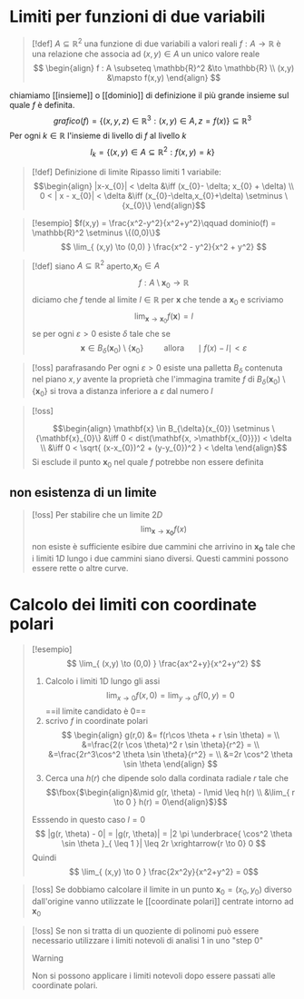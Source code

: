 # Limiti per funzioni di due variabili

>[!def]
>$A \subseteq \mathbb{R}^2$ una funzione di due variabili a valori reali $f:A \to \mathbb{R}$ è una relazione che associa ad $(x,y) \in A$ un unico valore reale
> $$ \begin{align}
>f : A \subseteq \mathbb{R}^2 &\to \mathbb{R} \\
> (x,y) &\mapsto f(x,y)
>\end{align} $$ 


chiamiamo [[insieme]] o [[dominio]] di definizione il più grande insieme sul quale $f$ è definita.
$$ grafico(f) = \{(x,y,z) \in \mathbb{R}^3 : (x,y) \in A, z = f(x)\} \subseteq \mathbb{R}^3$$
Per ogni $k \in \mathbb{R}$ l'insieme di livello di $f$ al livello $k$ 
$$ I_{k} = \{(x,y) \in A \subseteq \mathbb{R}^2 : f(x,y) = k\} $$

>[!def] Definizione di limite
>Ripasso limiti 1 variabile:
>$$\begin{align}
>|x-x_{0}| < \delta &\iff (x_{0}- \delta; x_{0} + \delta) \\
>0 < | x - x_{0}| < \delta &\iff (x_{0}-\delta,x_{0}+\delta) \setminus \{x_{0}\} 
>\end{align}$$

>[!esempio]
>$f(x,y) = \frac{x^2-y^2}{x^2+y^2}\qquad dominio(f) = \mathbb{R}^2 \setminus \{(0,0)\}$
> $$ \lim_{ (x,y) \to (0,0) }  \frac{x^2 - y^2}{x^2 + y^2} $$


>[!def] 
>siano $A \subseteq \mathbb{R}^2$ aperto,$\mathbf{x}_{0} \in A$
> $$ f : A \setminus {\mathbf{x}_{0}} \to \mathbb{R} $$
> diciamo che $f$ tende al limite $l \in \mathbb{R}$ per $\mathbf{x}$ che tende a $\mathbf{x}_{0}$ e scriviamo
> $$ \lim_{ \mathbf{x} \to \mathbf{x}_{0} } f(\mathbf{x})  = l$$
> se per ogni $\varepsilon > 0$ esiste $\delta$ tale che se
>  $$ \mathbf{x} \in B_{\delta} (\mathbf{x}_{0}) \setminus \{\mathbf{x}_{0}\}\qquad \text{ allora }\quad \mid f(x) - l\mid < \varepsilon$$


>[!oss] parafrasando
>Per ogni $\varepsilon > 0$ esiste una palletta $B_{\delta}$  contenuta nel piano $x,y$ avente la proprietà che l'immagina tramite $f$ di $B_{\delta}(\mathbf{x}_{0}) \setminus \{\mathbf{x}_{0}\}$ si trova a distanza inferiore a $\varepsilon$ dal numero $l$


>[!oss]
>
>$$\begin{align}
\mathbf{x} \in B_{\delta}(x_{0}) \setminus \{\mathbf{x}_{0}\} &\iff 0 < dist(\mathbf{x, >\mathbf{x_{0}}}) < \delta \\
&\iff 0 < \sqrt{ (x-x_{0})^2 + (y-y_{0})^2 } < \delta
\end{align}$$
Si esclude il punto $\mathbf{x}_{0}$ nel quale $f$ potrebbe non essere definita

## non esistenza di un limite
>[!oss]
Per stabilire che un limite $2D$
 $$ \lim_{ \mathbf{x} \to \mathbf{x_{0}} }f(x)  $$ non esiste è sufficiente esibire due cammini che arrivino in $\mathbf{x_{0}}$ tale che i limiti $1D$ lungo i due cammini siano diversi. Questi cammini possono essere rette o altre curve.

# Calcolo dei limiti con coordinate polari
>[!esempio]
>$$ \lim_{ (x,y) \to (0,0) } \frac{ax^2+y}{x^2+y^2}  $$
>
>1. Calcolo i limiti 1D lungo gli assi
> $$
>\lim_{ x \to 0 } f(x,0) = \lim_{ y \to 0 } f(0,y) = 0
>$$
>==il limite candidato è $0$==
>2. scrivo $f$ in coordinate polari
> $$ \begin{align}
>g(r,0) &= f(r\cos \theta + r \sin \theta) =  \\
> &=\frac{2(r \cos \theta)^2 r \sin \theta}{r^2} = \\
> &=\frac{2r^3\cos^2 \theta \sin \theta}{r^2} = \\
 &=2r \cos^2 \theta \sin \theta
>\end{align} $$
>3. Cerca una $h(r)$ che dipende solo dalla cordinata radiale $r$ tale che
> $$\fbox{$\begin{align}&\mid g(r, \theta) - l\mid \leq h(r) \\
&\lim_{ r \to 0 } h(r) = 0\end{align}$}$$
>
>Esssendo in questo caso $l=0$
>$$ |g(r, \theta) - 0| = |g(r, \theta)| = |2 \pi \underbrace{ \cos^2 \theta \sin \theta }_{ \leq 1 }| \leq 2r \xrightarrow{r \to 0} 0 $$
>Quindi
>$$ \lim_{ (x,y) \to 0 } \frac{2x^2y}{x^2+y^2} = 0$$


>[!oss]
>Se dobbiamo calcolare il limite in un punto $\mathbf{x}_{0} = (x_{0},y_{0})$ diverso dall'origine vanno utilizzate le [[coordinate polari]] centrate intorno ad $\mathbf{x}_{0}$


>[!oss]
>Se non si tratta di un quoziente di polinomi può essere necessario utilizzare i limiti notevoli di analisi 1 in uno "step 0"
>
>>[!warning]
>>Non si possono applicare i limiti notevoli dopo essere passati alle coordinate polari.

